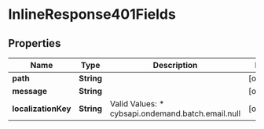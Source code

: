 
# InlineResponse401Fields

## Properties
Name | Type | Description | Notes
------------ | ------------- | ------------- | -------------
**path** | **String** |  |  [optional]
**message** | **String** |  |  [optional]
**localizationKey** | **String** | Valid Values:   * cybsapi.ondemand.batch.email.null  |  [optional]




